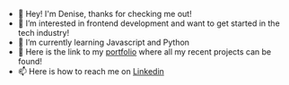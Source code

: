 - 👋 Hey! I'm Denise, thanks for checking me out!
- 👀 I’m interested in frontend development and want to get started in the tech industry!
- 🌱 I’m currently learning Javascript and Python
- 💞️ Here is the link to my [portfolio](url) where all my recent projects can be found!
- 📫 Here is how to reach me on [Linkedin](url)

<!---
Denisej1010/Denisej1010 is a ✨ special ✨ repository because its `README.md` (this file) appears on your GitHub profile.
You can click the Preview link to take a look at your changes.
--->
